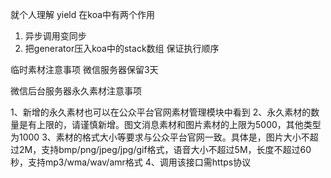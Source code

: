 就个人理解
yield 在koa中有两个作用
1. 异步调用变同步
2. 把generator压入koa中的stack数组 保证执行顺序

临时素材注意事项
微信服务器保留3天


微信后台服务器永久素材注意事项

1、新增的永久素材也可以在公众平台官网素材管理模块中看到
2、永久素材的数量是有上限的，请谨慎新增。图文消息素材和图片素材的上限为5000，其他类型为1000
3、素材的格式大小等要求与公众平台官网一致。具体是，图片大小不超过2M，支持bmp/png/jpeg/jpg/gif格式，语音大小不超过5M，长度不超过60秒，支持mp3/wma/wav/amr格式
4、调用该接口需https协议
